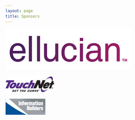 ```yaml
---
layout: page
title: Sponsors
---
```


[![Ellucian](/img/ellucian.jpeg)][ellucian]

[![TouchNet](/img/touchnet.jpeg)][touchnet]

[![Information Builders](/img/ibi.jpeg)][informationbuilders]

[ellucian]: http://www.ellucian.com/
[informationbuilders]: http://www.informationbuilders.com/
[touchnet]: http://www.touchnet.com/prod/index.html
